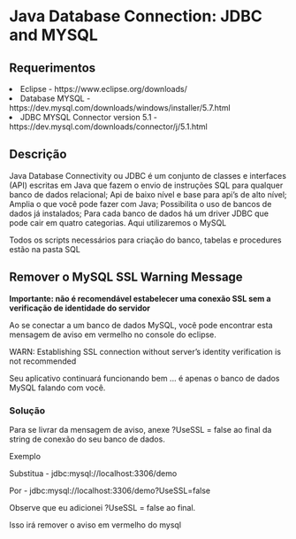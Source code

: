 <h1>Java Database Connection: JDBC and MYSQL</h1>

<h2>Requerimentos</h2>

<li>Eclipse - https://www.eclipse.org/downloads/</li>
<li>Database MYSQL - https://dev.mysql.com/downloads/windows/installer/5.7.html</li>
<li>JDBC MYSQL Connector version 5.1 - https://dev.mysql.com/downloads/connector/j/5.1.html</li>

<h2>Descrição</h2>

<p>Java Database Connectivity ou JDBC é um conjunto de classes e interfaces (API) escritas em Java que fazem o envio de instruções SQL para 
qualquer banco de dados relacional; Api de baixo nível e base para api’s de alto nível; Amplia o que você pode fazer com Java; 
Possibilita o uso de bancos de dados já instalados; Para cada banco de dados há um driver JDBC que pode cair em quatro categorias. 
Aqui utilizaremos o MySQL</p>

<p>Todos os scripts necessários para criação do banco, tabelas e procedures estão na pasta SQL</p>

<h2>Remover o MySQL SSL Warning Message</h2>

<b>Importante: não é recomendável estabelecer uma conexão SSL sem a verificação de identidade do servidor</b>

<p>Ao se conectar a um banco de dados MySQL, você pode encontrar esta mensagem de aviso em vermelho no console do eclipse.</p>
<p>WARN: Establishing SSL connection without server’s identity verification is not recommended</p>
<p>Seu aplicativo continuará funcionando bem ... é apenas o banco de dados MySQL falando com você.</p>

<h3>Solução</h3>

<p>Para se livrar da mensagem de aviso, anexe ?UseSSL = false ao final da string de conexão do seu banco de dados.</p>

<p>Exemplo</p>

<p>Substitua - jdbc:mysql://localhost:3306/demo</p>
<p>Por - jdbc:mysql://localhost:3306/demo?UseSSL=false</p>

<p>Observe que eu adicionei ?UseSSL = false ao final.</p>

<p>Isso irá remover o aviso em vermelho do mysql</p>



